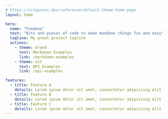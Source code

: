 ```yaml
---
# https://vitepress.dev/reference/default-theme-home-page
layout: home

hero:
  name: "Fundane"
  text: "Bits and pieces of code to make mundane things fun and easy"
  tagline: My great project tagline
  actions:
    - theme: brand
      text: Markdown Examples
      link: /markdown-examples
    - theme: alt
      text: API Examples
      link: /api-examples

features:
  - title: Feature A
    details: Lorem ipsum dolor sit amet, consectetur adipiscing elit
  - title: Feature B
    details: Lorem ipsum dolor sit amet, consectetur adipiscing elit
  - title: Feature C
    details: Lorem ipsum dolor sit amet, consectetur adipiscing elit
---
```


